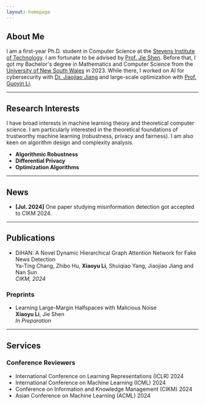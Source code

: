 ```yaml
---
layout: homepage
---
```


## About Me

I am a first-year Ph.D. student in Computer Science at the [Stevens Institute of Technology](https://www.stevens.edu/). I am fortunate to be advised by [Prof. Jie Shen](https://sites.google.com/site/jieshensjtu/). Before that, I got my Bachelor's degree in Mathematics and Computer Science from the [University of New South Wales](https://www.unsw.edu.au/) in 2023. While there, I worked on AI for cybersecurity with [Dr. Jiaojiao Jiang](https://research.unsw.edu.au/people/dr-jiaojiao-jiang) and large-scale optimization with [Prof. Guoyin Li](https://web.maths.unsw.edu.au/~gyli/).

---

## Research Interests

I have broad interests in machine learning theory and theoretical computer science. I am particularly interested in the theoretical foundations of trustworthy machine learning (robustness, privacy and fairness). I am also keen on algorithm design and complexity analysis.

- **Algorithmic Robustness**
- **Differential Privacy**
- **Optimization Algorithms**

---

## News

- **[Jul. 2024]** One paper studying misinformation detection got accepted to CIKM 2024.

---

## Publications

- DiHAN: A Novel Dynamic Hierarchical Graph Attention Network for Fake News Detection<br>
  Ya-Ting Chang, Zhibo Hu, **Xiaoyu Li**, Shuiqiao Yang, Jiaojiao Jiang and Nan Sun<br>
  *CIKM, 2024*

### Preprints

- Learning Large-Margin Halfspaces with Malicious Noise<br>
  **Xiaoyu Li**, Jie Shen<br>
  *In Preparation*

---

## Services

### Conference Reviewers

- International Conference on Learning Representations (ICLR) 2024
- International Conference on Machine Learning (ICML) 2024
- Conference on Information and Knowledge Management (CIKM) 2024
- Asian Conference on Machine Learning (ACML) 2024
